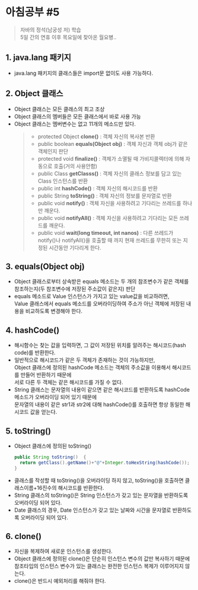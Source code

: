 # 아침공부 #5
>자바의 정석(남궁성 저) 학습  
>5일 간의 연휴 이후 목요일에 찾아온 월요병..

## 1. java.lang 패키지
- java.lang 패키지의 클래스들은 import문 없이도 사용 가능하다.

## 2. Object 클래스
- Object 클래스는 모든 클래스의 최고 조상
- Object 클래스의 멤버들은 모든 클래스에서 바로 사용 가능
- Object 클래스는 멤버변수는 없고 11개의 메소드만 있다.
  >- protected Object **clone()** : 객체 자신의 복사본 반환
  >- public boolean **equals(Object obj)** : 객체 자신과 객체 obj가 같은 객체인지 판단
  >- protected void **finalize()** : 객체가 소멸될 때 가비지콜렉터에 의해 자동으로 호출(거의 사용안함)
  >- public Class **getClasss()** : 객체 자신의 클래스 정보를 담고 있는 Class 인스턴스를 반환
  >- public int **hashCode()** : 객체 자신의 해시코드를 반환
  >- public String **toString()** : 객체 자신의 정보를 문자열로 반환
  >- public void **notify()** : 객체 자신을 사용하려고 기다리는 쓰레드를 하나만 깨운다.
  >- public void **notifyAll()** : 객체 자신을 사용하려고 기다리는 모든 쓰레드를 깨운다.
  >- public void **wait(long timeout, int nanos)** : 다른 쓰레드가 notify()나 notifyAll()을 호출할 때 까지 현재 쓰레드를 무한히 또는 지정된 시간동안 기다리게 한다.

## 3. equals(Object obj)
- Object 클래스로부터 상속받은 equals 메소드는 두 개의 참조변수가 같은 객체를 참조하는지(두 참조변수에 저장된 주소값이 같은지) 판단
- equals 메소드로 Value 인스턴스가 가지고 있는 value값을 비교하려면,  
Value 클래스에서 equals 메소드를 오버라이딩하여 주소가 아닌 객체에 저장된 내용을 비교하도록 변경해야 한다.

## 4. hashCode()
- 해시함수는 찾는 값을 입력하면, 그 값이 저장된 위치를 알려주는 해시코드(hash code)를 반환한다.
- 일반적으로 해시코드가 같은 두 객체가 존재하는 것이 가능하지만,  
Object 클래스에 정의된 hashCode 메소드는 객체의 주소값을 이용해서 해시코드를 만들어 반환하기 때문에  
서로 다른 두 객체는 같은 해시코드를 가질 수 없다.
- String 클래스는 문자열의 내용이 같으면 같은 해시코드를 반환하도록 hashCode메소드가 오버라이딩 되어 있기 때문에  
문자열의 내용이 같은 str1과 str2에 대해 hashCode()를 호출하면 항상 동일한 해시코드 값을 얻는다.

## 5. toString()
- Object 클래스에 정의된 toString()
  ~~~java
  public String toString()  {
    return getClass().getName()+"@"+Integer.toHexString(hashCode());
  }
  ~~~
- 클래스를 작성할 때 toString()을 오버라이딩 하지 않고, toString()을 호출하면 클래스이름+16진수의 해시코드를 반환한다.
- String 클래스의 toString()은 String 인스턴스가 갖고 있는 문자열을 반환하도록 오버라이딩 되어 있다.
- Date 클래스의 경우, Date 인스턴스가 갖고 있는 날짜와 시간을 문자열로 반환하도록 오버라이딩 되어 있다.

## 6. clone()
- 자신을 복제하여 새로운 인스턴스를 생성한다.
- Object 클래스에 정의된 clone()은 단순히 인스턴스 변수의 값만 복사하기 때문에  
참조타입의 인스턴스 변수가 있는 클래스는 완전한 인스턴스 복제가 이루어지지 않는다.
- clone()은 반드시 예외처리를 해줘야 한다.
